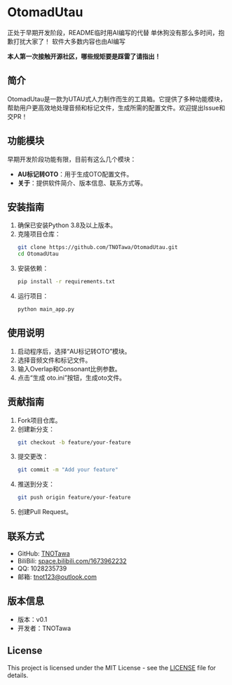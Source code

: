 # OtomadUtau
正处于早期开发阶段，README临时用AI编写的代替
单休狗没有那么多时间，抱歉打扰大家了！
软件大多数内容也由AI编写

**本人第一次接触开源社区，哪些规矩要是踩雷了请指出！**

## 简介
OtomadUtau是一款为UTAU式人力制作而生的工具箱。它提供了多种功能模块，帮助用户更高效地处理音频和标记文件，生成所需的配置文件。欢迎提出Issue和交PR！

## 功能模块
早期开发阶段功能有限，目前有这么几个模块：
- **AU标记转OTO**：用于生成OTO配置文件。
- **关于**：提供软件简介、版本信息、联系方式等。

## 安装指南
1. 确保已安装Python 3.8及以上版本。
2. 克隆项目仓库：
   ```bash
   git clone https://github.com/TNOTawa/OtomadUtau.git
   cd OtomadUtau
3. 安装依赖：
   ```bash
   pip install -r requirements.txt
   ```
4. 运行项目：
   ```bash
   python main_app.py
   ```

## 使用说明
1. 启动程序后，选择“AU标记转OTO”模块。
2. 选择音频文件和标记文件。
3. 输入Overlap和Consonant比例参数。
4. 点击“生成 oto.ini”按钮，生成oto文件。

## 贡献指南
1. Fork项目仓库。
2. 创建新分支：
   ```bash
   git checkout -b feature/your-feature
   ```
3. 提交更改：
   ```bash
   git commit -m "Add your feature"
   ```
4. 推送到分支：
   ```bash
   git push origin feature/your-feature
   ```
5. 创建Pull Request。

## 联系方式
- GitHub: [TNOTawa](https://github.com/TNOTawa)
- BiliBili: [space.bilibili.com/1673962232](https://space.bilibili.com/1673962232)
- QQ: 1028235739
- 邮箱: tnot123@outlook.com

## 版本信息
- 版本：v0.1
- 开发者：TNOTawa

## License
This project is licensed under the MIT License - see the [LICENSE](LICENSE) file for details.